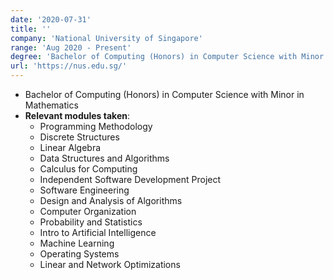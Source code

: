 ```yaml
---
date: '2020-07-31'
title: ''
company: 'National University of Singapore'
range: 'Aug 2020 - Present'
degree: 'Bachelor of Computing (Honors) in Computer Science with Minor in Mathematics'
url: 'https://nus.edu.sg/'
---
```


- Bachelor of Computing (Honors) in Computer Science with Minor in Mathematics
- **Relevant modules taken**:
    - Programming Methodology
    - Discrete Structures
    - Linear Algebra
    - Data Structures and Algorithms
    - Calculus for Computing
    - Independent Software Development Project
    - Software Engineering
    - Design and Analysis of Algorithms
    - Computer Organization
    - Probability and Statistics
    - Intro to Artificial Intelligence
    - Machine Learning
    - Operating Systems
    - Linear and Network Optimizations